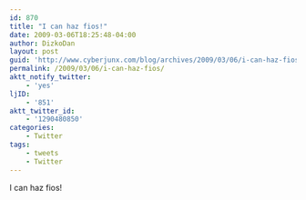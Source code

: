 ```yaml
---
id: 870
title: "I can haz fios!"
date: 2009-03-06T18:25:48-04:00
author: DizkoDan
layout: post
guid: 'http://www.cyberjunx.com/blog/archives/2009/03/06/i-can-haz-fios/'
permalink: /2009/03/06/i-can-haz-fios/
aktt_notify_twitter:
    - 'yes'
ljID:
    - '851'
aktt_twitter_id:
    - '1290480850'
categories:
    - Twitter
tags:
    - tweets
    - Twitter
---
```


I can haz fios!